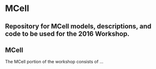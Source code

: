 # MCell
## Repository for MCell models, descriptions, and code to be used for the 2016 Workshop.

## MCell

The MCell portion of the workshop consists of ...

